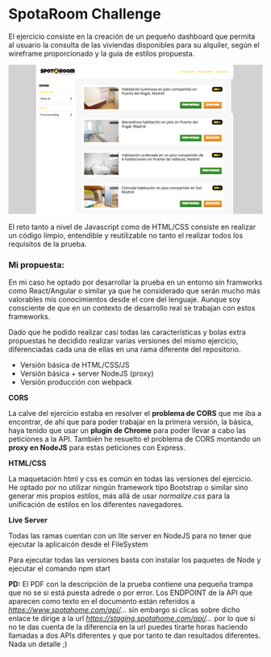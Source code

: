 # SpotaRoom Challenge

El ejercicio consiste en la creación de un pequeño dashboard que permita al usuario la consulta de las viviendas disponibles para su alquiler, según el wireframe proporcionado y la guía de estilos propuesta.

![enter image description here](https://raw.githubusercontent.com/alberto-gomez-munity/spotahome-challenge/master/assets/captura.png)

El reto tanto a nivel de Javascript como de HTML/CSS consiste en realizar un código limpio, entendible y reutilizable no tanto el realizar todos los requisitos de la prueba.

###	Mi propuesta:
En mi caso he optado por desarrollar la prueba en un entorno sin framworks como React/Angular o similar ya que he considerado que serán mucho más valorables mis conocimientos desde el core del lenguaje. Aunque soy consciente de que en un contexto de desarrollo real se trabajan con estos frameworks.

Dado que he podido realizar casi todas las características y bolas extra propuestas he decidido realizar varias versiones del mismo ejercicio, diferenciadas cada una de ellas en una rama diferente del repositorio.

 - Versión básica de HTML/CSS/JS 
 - Versión básica + server NodeJS (proxy)
 - Versión producción con webpack

**CORS** 

La calve del ejercicio estaba en resolver el **problema de CORS** que me iba a encontrar, de ahí que para poder trabajar en la primera versión, la básica, haya tenido que usar un **plugin de Chrome** para poder llevar a cabo las peticiones a la API. También he resuelto el problema de CORS montando un **proxy en NodeJS** para estas peticiones con Express.

**HTML/CSS**

La maquetación html y css es común en todas las versiones del ejercicio.
He optado por no utilizar ningún framework tipo Bootstrap o similar sino generar mis propios estilos, más allá de usar *normalize.css* para la unificación de estilos en los diferentes navegadores.

**Live Server**

Todas las ramas cuentan con un lite server en NodeJS para no tener que ejecutar la aplicaicón desde el FileSystem

Para ejecutar todas las versiones basta con instalar los paquetes de Node y ejecutar el comando
     npm start

**PD:** El PDF con la descripción de la prueba contiene una pequeña trampa que no se si está puesta adrede o por error. Los ENDPOINT de la API que aparecen como texto en el documento están referidos a *https://www.spotahome.com/api/...* sin embargo si clicas sobre dicho enlace te dirige a la url *https://staging.spotahome.com/api/...* por lo que si no te das cuenta de la diferencia en la url puedes tirarte horas haciendo llamadas a dos APIs diferentes y que por tanto te dan resultados diferentes.
Nada un detalle ;)

